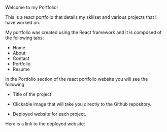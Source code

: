 Welcome to my Portfolio!

This is a react portfolio that details my skillset and various projects that I have worked on.

My portfolio was created using the React framework and it is composed of the following tabs:

- Home
- About
- Contact
- Portfolio
- Resume

In the Portfolio section of the react portfolio website you will see the following

- Title of the project

- Clickable image that will take you directly to the Github repository.

- Deployed website for each project.

Here is a link to the deployed website:


